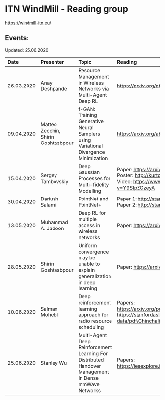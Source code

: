# ITN WindMill - Reading group
https://windmill-itn.eu/

## Events:
Updated: 25.06.2020

| Date	     | Presenter    | Topic	                 | Reading	    | Supplement | 
|:-----------|:-------------|:-----------------------|:-------------|:-----------|
| 26.03.2020 | Anay Deshpande  | Resource Management in Wireless Networks via Multi-Agent Deep RL| https://arxiv.org/abs/2002.06215v1 |
| 09.04.2020 | Matteo Zecchin, <br /> Shirin Goshtasbpour   | f-GAN: Training Generative Neural Samplers using Variational Divergence Minimization | https://arxiv.org/abs/1606.00709v1 | Prsentation: https://github.com/SergiusMath/itn-windmill-reading-group/blob/master/reports/GANsShirin%26Matteo.pdf
| 15.04.2020 | Sergey Tambovskiy   | Deep Gaussian Processes for Multi-fidelity Modelling | Paper: https://arxiv.org/abs/1903.07320v1 <br /> Poster: http://kurtcutajar.com/pres/bdl_poster.pdf <br /> Video: https://www.youtube.com/watch?v=Y9SIpZGzeyA | Seminar recording: https://youtu.be/_oDss7vsraE |
| 30.04.2020 | Dariush Salami   | PointNet and PointNet+ | Paper 1: http://stanford.edu/~rqi/pointnet/ <br /> Paper 2: http://stanford.edu/~rqi/pointnet2/ | | 
| 13.05.2020 | Muhammad A. Jadoon   | Deep RL for multiple access in wireless networks | Paper: https://arxiv.org/pdf/1704.02613.pdf/ | Presentation: https://github.com/SergiusMath/itn-windmill-reading-group/blob/master/reports/RL_MAC_Muhammad_130520.pdf | 
| 28.05.2020 | Shirin Goshtasbpour | Uniform convergence may be unable to explain generalization in deep learning | Paper: https://arxiv.org/abs/1902.04742 | Presentation: https://github.com/SergiusMath/itn-windmill-reading-group/blob/master/reports/uniformConvergenceSG.pdf | 
| 10.06.2020 | Salman Mohebi | Deep reinforcement learning approach for radio resource scheduling | Papers:  <br /> https://arxiv.org/pdf/2003.11003.pdf  <br />  https://stanfordasl.github.io/wp-content/papercite-data/pdf/Chinchali.ea.AAAI18.pdf | Presentation: https://github.com/SergiusMath/itn-windmill-reading-group/blob/master/reports/RadioResourceSchedulingWithDRL_SalmanMohebi.pdf |
| 25.06.2020 | Stanley Wu | Multi-Agent Deep Reinforcement Learning For Distributed Handover Management In Dense mmWave Networks | Papers: https://ieeexplore.ieee.org/abstract/document/9052936 <br /> | Presentation: https://bit.ly/2CIWR4L  |
